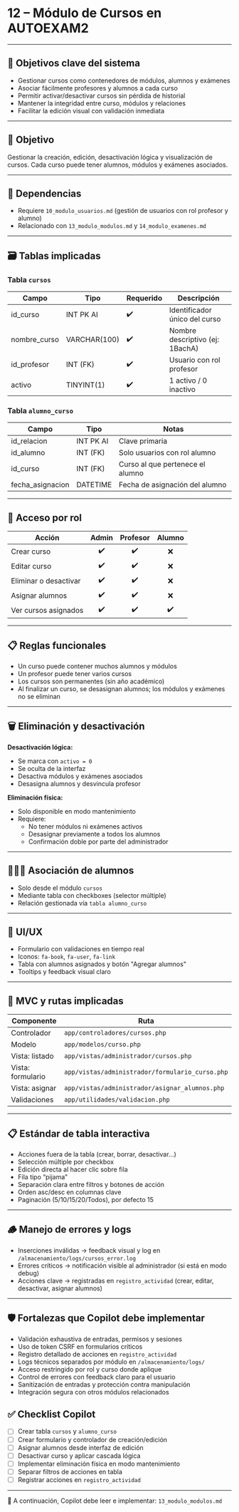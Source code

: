 # 12 – Módulo de Cursos en AUTOEXAM2

---

## 🎯 Objetivos clave del sistema

- Gestionar cursos como contenedores de módulos, alumnos y exámenes  
- Asociar fácilmente profesores y alumnos a cada curso  
- Permitir activar/desactivar cursos sin pérdida de historial  
- Mantener la integridad entre curso, módulos y relaciones  
- Facilitar la edición visual con validación inmediata  

---

## 🧭 Objetivo

Gestionar la creación, edición, desactivación lógica y visualización de cursos. Cada curso puede tener alumnos, módulos y exámenes asociados.

---

## 🔗 Dependencias

- Requiere `10_modulo_usuarios.md` (gestión de usuarios con rol profesor y alumno)  
- Relacionado con `13_modulo_modulos.md` y `14_modulo_examenes.md`  

---

## 🗃️ Tablas implicadas

### Tabla `cursos`

| Campo         | Tipo         | Requerido | Descripción                           |
|---------------|--------------|-----------|----------------------------------------|
| id_curso      | INT PK AI    | ✔️        | Identificador único del curso          |
| nombre_curso  | VARCHAR(100) | ✔️        | Nombre descriptivo (ej: 1BachA)        |
| id_profesor   | INT (FK)     | ✔️        | Usuario con rol profesor               |
| activo        | TINYINT(1)   | ✔️        | 1 activo / 0 inactivo                  |

### Tabla `alumno_curso`

| Campo            | Tipo       | Notas                                 |
|------------------|------------|----------------------------------------|
| id_relacion      | INT PK AI  | Clave primaria                         |
| id_alumno        | INT (FK)   | Solo usuarios con rol alumno           |
| id_curso         | INT (FK)   | Curso al que pertenece el alumno       |
| fecha_asignacion | DATETIME   | Fecha de asignación del alumno         |

---

## 👥 Acceso por rol

| Acción                  | Admin | Profesor | Alumno |
|-------------------------|:-----:|:--------:|:------:|
| Crear curso             |  ✔️   |   ✔️     |   ❌   |
| Editar curso            |  ✔️   |   ✔️     |   ❌   |
| Eliminar o desactivar   |  ✔️   |   ✔️     |   ❌   |
| Asignar alumnos         |  ✔️   |   ✔️     |   ❌   |
| Ver cursos asignados    |  ✔️   |   ✔️     |   ✔️   |

---

## 📋 Reglas funcionales

- Un curso puede contener muchos alumnos y módulos  
- Un profesor puede tener varios cursos  
- Los cursos son permanentes (sin año académico)  
- Al finalizar un curso, se desasignan alumnos; los módulos y exámenes no se eliminan  

---

## 🗑️ Eliminación y desactivación

**Desactivación lógica:**
- Se marca con `activo = 0`
- Se oculta de la interfaz
- Desactiva módulos y exámenes asociados
- Desasigna alumnos y desvincula profesor

**Eliminación física:**
- Solo disponible en modo mantenimiento
- Requiere:
  - No tener módulos ni exámenes activos
  - Desasignar previamente a todos los alumnos
  - Confirmación doble por parte del administrador

---

## 🧑‍🤝‍🧑 Asociación de alumnos

- Solo desde el módulo `cursos`  
- Mediante tabla con checkboxes (selector múltiple)  
- Relación gestionada vía `tabla alumno_curso`  

---

## 🎨 UI/UX

- Formulario con validaciones en tiempo real  
- Iconos: `fa-book`, `fa-user`, `fa-link`  
- Tabla con alumnos asignados y botón "Agregar alumnos"  
- Tooltips y feedback visual claro  

---

## 🧱 MVC y rutas implicadas

| Componente          | Ruta                                              |
|---------------------|---------------------------------------------------|
| Controlador         | `app/controladores/cursos.php`                    |
| Modelo              | `app/modelos/curso.php`                           |
| Vista: listado      | `app/vistas/administrador/cursos.php`            |
| Vista: formulario   | `app/vistas/administrador/formulario_curso.php`  |
| Vista: asignar      | `app/vistas/administrador/asignar_alumnos.php`   |
| Validaciones        | `app/utilidades/validacion.php`                  |

---

## 📋 Estándar de tabla interactiva

- Acciones fuera de la tabla (crear, borrar, desactivar…)  
- Selección múltiple por checkbox  
- Edición directa al hacer clic sobre fila  
- Fila tipo “pijama”  
- Separación clara entre filtros y botones de acción  
- Orden asc/desc en columnas clave  
- Paginación (5/10/15/20/Todos), por defecto 15  

---

## 🪵 Manejo de errores y logs

- Inserciones inválidas → feedback visual y log en `/almacenamiento/logs/cursos_error.log`  
- Errores críticos → notificación visible al administrador (si está en modo debug)  
- Acciones clave → registradas en `registro_actividad` (crear, editar, desactivar, asignar alumnos)

---

## 🛡️ Fortalezas que Copilot debe implementar

- Validación exhaustiva de entradas, permisos y sesiones
- Uso de token CSRF en formularios críticos
- Registro detallado de acciones en `registro_actividad`
- Logs técnicos separados por módulo en `/almacenamiento/logs/`
- Acceso restringido por rol y curso donde aplique
- Control de errores con feedback claro para el usuario
- Sanitización de entradas y protección contra manipulación
- Integración segura con otros módulos relacionados


## ✅ Checklist Copilot

- [ ] Crear tabla `cursos` y `alumno_curso`  
- [ ] Crear formulario y controlador de creación/edición  
- [ ] Asignar alumnos desde interfaz de edición  
- [ ] Desactivar curso y aplicar cascada lógica  
- [ ] Implementar eliminación física en modo mantenimiento  
- [ ] Separar filtros de acciones en tabla  
- [ ] Registrar acciones en `registro_actividad`

---

📌 A continuación, Copilot debe leer e implementar: `13_modulo_modulos.md`
